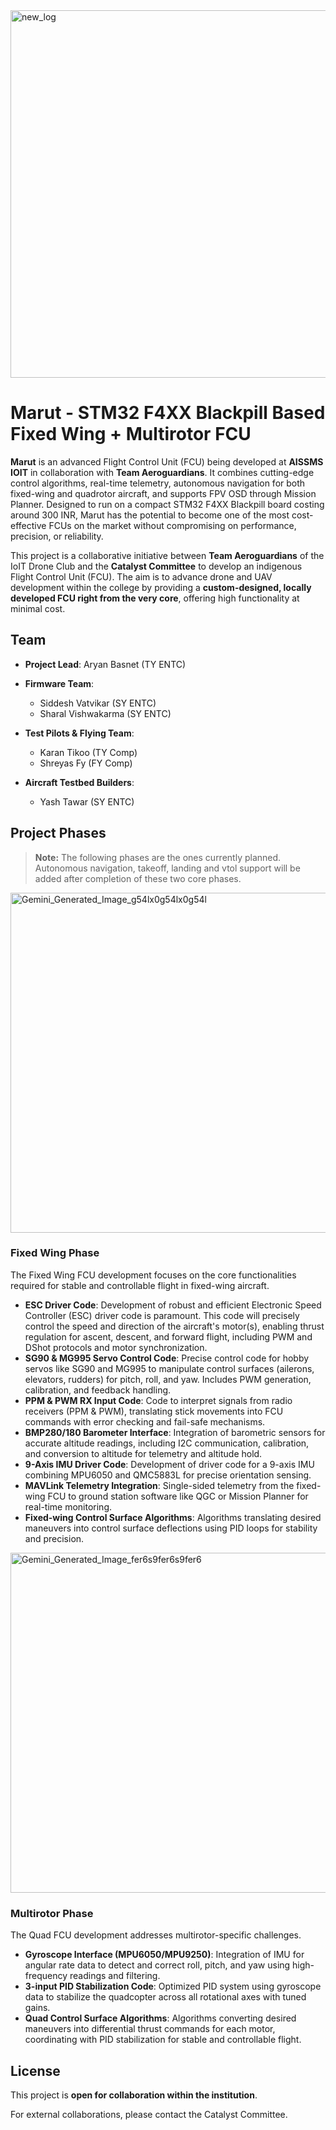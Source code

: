 
<img width="2048" height="588" alt="new_log" src="https://github.com/user-attachments/assets/ab09742d-f94e-4978-b8e5-fd3087f4f949" />

# Marut - STM32 F4XX Blackpill Based Fixed Wing + Multirotor FCU

**Marut** is an advanced Flight Control Unit (FCU) being developed at **AISSMS IOIT** in collaboration with **Team Aeroguardians**. It combines cutting-edge control algorithms, real-time telemetry, autonomous navigation for both fixed-wing and quadrotor aircraft, and supports FPV OSD through Mission Planner. Designed to run on a compact STM32 F4XX Blackpill board costing around 300 INR, Marut has the potential to become one of the most cost-effective FCUs on the market without compromising on performance, precision, or reliability.

This project is a collaborative initiative between **Team Aeroguardians** of the IoIT Drone Club and the **Catalyst Committee** to develop an indigenous Flight Control Unit (FCU). The aim is to advance drone and UAV development within the college by providing a **custom-designed, locally developed FCU right from the very core**, offering high functionality at minimal cost.

## Team

* **Project Lead**: Aryan Basnet (TY ENTC)
* **Firmware Team**:

  * Siddesh Vatvikar (SY ENTC)
  * Sharal Vishwakarma (SY ENTC)
* **Test Pilots & Flying Team**:

  * Karan Tikoo (TY Comp)
  * Shreyas Fy (FY Comp)
* **Aircraft Testbed Builders**:

  * Yash Tawar (SY ENTC)

## Project Phases

> **Note:** The following phases are the ones currently planned. Autonomous navigation, takeoff, landing and vtol support will be added after completion of these two core phases.


<img width="1822" height="544" alt="Gemini_Generated_Image_g54lx0g54lx0g54l" src="https://github.com/user-attachments/assets/25d975a6-5c26-431e-b9ff-67f6fa19848b" />

### Fixed Wing Phase

The Fixed Wing FCU development focuses on the core functionalities required for stable and controllable flight in fixed-wing aircraft.

* **ESC Driver Code**: Development of robust and efficient Electronic Speed Controller (ESC) driver code is paramount. This code will precisely control the speed and direction of the aircraft's motor(s), enabling thrust regulation for ascent, descent, and forward flight, including PWM and DShot protocols and motor synchronization.
* **SG90 & MG995 Servo Control Code**: Precise control code for hobby servos like SG90 and MG995 to manipulate control surfaces (ailerons, elevators, rudders) for pitch, roll, and yaw. Includes PWM generation, calibration, and feedback handling.
* **PPM & PWM RX Input Code**: Code to interpret signals from radio receivers (PPM & PWM), translating stick movements into FCU commands with error checking and fail-safe mechanisms.
* **BMP280/180 Barometer Interface**: Integration of barometric sensors for accurate altitude readings, including I2C communication, calibration, and conversion to altitude for telemetry and altitude hold.
* **9-Axis IMU Driver Code**: Development of driver code for a 9-axis IMU combining MPU6050 and QMC5883L for precise orientation sensing.
* **MAVLink Telemetry Integration**: Single-sided telemetry from the fixed-wing FCU to ground station software like QGC or Mission Planner for real-time monitoring.
* **Fixed-wing Control Surface Algorithms**: Algorithms translating desired maneuvers into control surface deflections using PID loops for stability and precision.

<img width="1824" height="544" alt="Gemini_Generated_Image_fer6s9fer6s9fer6" src="https://github.com/user-attachments/assets/dd8dff25-a098-44ce-99b4-d04326f1ef4c" />

### Multirotor Phase

The Quad FCU development addresses multirotor-specific challenges.

* **Gyroscope Interface (MPU6050/MPU9250)**: Integration of IMU for angular rate data to detect and correct roll, pitch, and yaw using high-frequency readings and filtering.
* **3-input PID Stabilization Code**: Optimized PID system using gyroscope data to stabilize the quadcopter across all rotational axes with tuned gains.
* **Quad Control Surface Algorithms**: Algorithms converting desired maneuvers into differential thrust commands for each motor, coordinating with PID stabilization for stable and controllable flight.

## License

This project is **open for collaboration within the institution**.

For external collaborations, please contact the Catalyst Committee.
